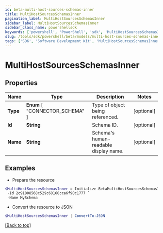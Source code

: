 ```yaml
---
id: beta-multi-host-sources-schemas-inner
title: MultiHostSourcesSchemasInner
pagination_label: MultiHostSourcesSchemasInner
sidebar_label: MultiHostSourcesSchemasInner
sidebar_class_name: powershellsdk
keywords: ['powershell', 'PowerShell', 'sdk', 'MultiHostSourcesSchemasInner', 'BetaMultiHostSourcesSchemasInner'] 
slug: /tools/sdk/powershell/beta/models/multi-host-sources-schemas-inner
tags: ['SDK', 'Software Development Kit', 'MultiHostSourcesSchemasInner', 'BetaMultiHostSourcesSchemasInner']
---
```



# MultiHostSourcesSchemasInner

## Properties

Name | Type | Description | Notes
------------ | ------------- | ------------- | -------------
**Type** |  **Enum** [  "CONNECTOR_SCHEMA" ] | Type of object being referenced. | [optional] 
**Id** | **String** | Schema ID. | [optional] 
**Name** | **String** | Schema's human-readable display name. | [optional] 

## Examples

- Prepare the resource
```powershell
$MultiHostSourcesSchemasInner = Initialize-BetaMultiHostSourcesSchemasInner  -Type CONNECTOR_SCHEMA `
 -Id 2c91808568c529c60168cca6f90c1777 `
 -Name MySchema
```

- Convert the resource to JSON
```powershell
$MultiHostSourcesSchemasInner | ConvertTo-JSON
```


[[Back to top]](#) 

